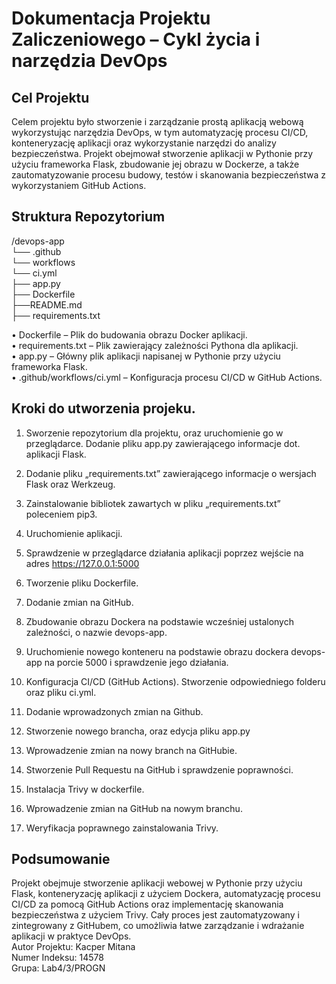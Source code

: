 <h1>Dokumentacja Projektu Zaliczeniowego – Cykl życia i narzędzia DevOps</h1>
<h2>Cel Projektu</h2>
Celem projektu było stworzenie i zarządzanie prostą aplikacją webową wykorzystując narzędzia DevOps, w tym automatyzację procesu CI/CD, konteneryzację aplikacji oraz wykorzystanie narzędzi do analizy bezpieczeństwa. Projekt obejmował stworzenie aplikacji w Pythonie przy użyciu frameworka Flask, zbudowanie jej obrazu w Dockerze, a także zautomatyzowanie procesu budowy, testów i skanowania bezpieczeństwa z wykorzystaniem GitHub Actions.

<h2>Struktura Repozytorium</h2>

/devops-app<br>
└── .github<br>
    └── workflows<br>
        └── ci.yml<br>
├── app.py<br>
├── Dockerfile<br>
├──README.md<br>
├── requirements.txt<br>

•	Dockerfile – Plik do budowania obrazu Docker aplikacji.<br>
•	requirements.txt – Plik zawierający zależności Pythona dla aplikacji.<br>
•	app.py – Główny plik aplikacji napisanej w Pythonie przy użyciu frameworka Flask.<br>
•	.github/workflows/ci.yml – Konfiguracja procesu CI/CD w GitHub Actions.<br>


<h2>Kroki do utworzenia projeku.</h2>

1)	Sworzenie repozytorium dla projektu, oraz uruchomienie go w przeglądarce. Dodanie pliku app.py zawierającego informacje dot. aplikacji Flask.

2)	Dodanie pliku „requirements.txt” zawierającego informacje o wersjach Flask oraz Werkzeug.

3)	Zainstalowanie bibliotek zawartych w pliku „requirements.txt” poleceniem pip3.
 
4)	Uruchomienie aplikacji.

5)	Sprawdzenie w przeglądarce działania aplikacji poprzez wejście na adres https://127.0.0.1:5000
 
6)	Tworzenie pliku Dockerfile.
 
7)	Dodanie zmian na GitHub.

8)	Zbudowanie obrazu Dockera na podstawie wcześniej ustalonych zależności, o nazwie devops-app.
 
9)	Uruchomienie nowego konteneru na podstawie obrazu dockera devops-app na porcie 5000 i sprawdzenie jego działania.
 
10)	Konfiguracja CI/CD (GitHub Actions). Stworzenie odpowiedniego folderu oraz pliku ci.yml.
  
11)	Dodanie wprowadzonych zmian na Github.
 
12)	Stworzenie nowego brancha, oraz edycja pliku app.py 
 
13)	Wprowadzenie zmian na nowy branch na GitHubie.
 
14)	Stworzenie Pull Requestu na GitHub i sprawdzenie poprawności.

15)	Instalacja Trivy w dockerfile.

16)	Wprowadzenie zmian na GitHub na nowym branchu.
 
 
17)	Weryfikacja poprawnego zainstalowania Trivy.
 
<h2>Podsumowanie</h2>
Projekt obejmuje stworzenie aplikacji webowej w Pythonie przy użyciu Flask, konteneryzację aplikacji z użyciem Dockera, automatyzację procesu CI/CD za pomocą GitHub Actions oraz implementację skanowania bezpieczeństwa z użyciem Trivy. Cały proces jest zautomatyzowany i zintegrowany z GitHubem, co umożliwia łatwe zarządzanie i wdrażanie aplikacji w praktyce DevOps.<br>
Autor Projektu: Kacper Mitana<br>
Numer Indeksu: 14578<br>
Grupa: Lab4/3/PROGN

